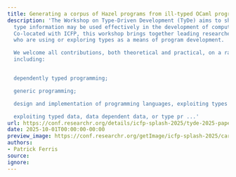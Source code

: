 ```yaml
---
title: Generating a corpus of Hazel programs from ill-typed OCaml programs
description: 'The Workshop on Type-Driven Development (TyDe) aims to show how static
  type information may be used effectively in the development of computer programs.
  Co-located with ICFP, this workshop brings together leading researchers and practitioners
  who are using or exploring types as a means of program development.

  We welcome all contributions, both theoretical and practical, on a range of topics
  including:


  dependently typed programming;

  generic programming;

  design and implementation of programming languages, exploiting types in novel ways;

  exploiting typed data, data dependent data, or type pr ...'
url: https://conf.researchr.org/details/icfp-splash-2025/tyde-2025-papers/8/Generating-a-corpus-of-Hazel-programs-from-ill-typed-OCaml-programs-Extended-Abstrac
date: 2025-10-01T00:00:00-00:00
preview_image: https://conf.researchr.org/getImage/icfp-splash-2025/carousel/01-landing.jpg?1727845713000
authors:
- Patrick Ferris
source:
ignore:
---
```

